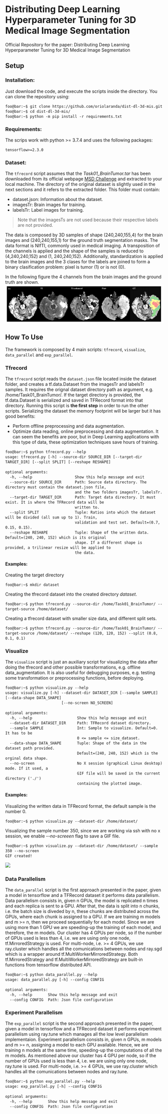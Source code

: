 # Distributing Deep Learning Hyperparameter Tuning for 3D Medical Image Segmentation
Official Repository for the paper: Distributing Deep Learning Hyperparameter Tuning for 3D Medical Image Segmentation 


## Setup
### Installation:
Just download the code, and execute the scripts inside the directory. You can clone the repository using:
```console
foo@bar:~$ git clone https://github.com/oriolaranda/dist-dl-3d-mis.git
foo@bar:~$ cd dist-dl-3d-mis/
foo@bar:~$ python -m pip install -r requirements.txt
```

### Requirements:

The scrips work with python >= 3.7.4 and uses the following packages:
```
tensorflow>=2.3.0
```
### Dataset:

The `tfrecord` script assumes that the _Task01_BrainTumor.tar_ has been downloaded from its official webpage [MSD Challenge](http://medicaldecathlon.com/) and extracted to your local machine. The directory of the original dataset is slightly used in the next sections and it refers to the extracted folder. This folder must contain:
* dataset.json: Information about the dataset.
* imagesTr: Brain images for training.
* labelsTr: Label images for training.

> Note that the imagesTs are not used because their respective labels are not provided.

The data is composed by 3D samples of shape (240,240,155,4) for the brain images and (240,240,155,1) for the ground truth segmentation masks. The data format is NIfTI, commonly used in medical imaging. A transposition of the channels is applied and the shape of the samples is reduced to (4,240,240,152) and (1, 240,240,152). Additionally, standardization is applied to the brain images and the 3 clases for the labels are joined to form a binary clasification problem: pixel is tumor (1) or is not (0).

In the following figure the 4 channels from the brain images and the ground truth are shown.
![](./images/dataset_msd.png)

## How To Use
The framework is composed by 4 main scripts: `tfrecord`, `visualize`, `data_parallel` and `exp_parallel`.

### Tfrecord
The `tfrecord` script reads the `dataset.json` file located inside the dataset folder, and creates a tf.data.Dataset from the imagesTr and labelsTr samples. It requires the orignal dataset directory path as argument, e.g. /home/Task01_BrainTumor/. If the target directory is provided, the tf.data.Dataset is serialized and saved in TFRecord format into that directory. Running this script is **the first step** in order to run the other scripts. Serializing the dataset the memory footprint will be larger but it has good benefits:
* Perform offline preprocessing and data augmentation.
* Optimize data reading, online preprocessing and data augmentation.
It can seem the benefits are poor, but in Deep Learning applications with this type of data, these optimization techniques save hours of training.

```console
foo@bar:~$ python tfrecord.py --help
usage: tfrecord.py [-h] --source-dir SOURCE_DIR [--target-dir TARGET_DIR] [--split SPLIT] [--reshape RESHAPE]

optional arguments:
  -h, --help                   Show this help message and exit
  --source-dir SOURCE_DIR      Path: Source data directory. The directory must contain the dataset.json file, 
                               and the two folders imagesTr, labelsTr.
  --target-dir TARGET_DIR      Path: Target data directory. It must exist. It is where the TFRecord data will be 
                               written to.
  --split SPLIT                Tuple: Ratios into which the dataset will be divided (all sum up to 1). Train, 
                               validation and test set. Default=(0.7, 0.15, 0.15).
  --reshape RESHAPE            Tuple: Shape of the written data. Default=(240, 240, 152) which is its original 
                               shape. If a different shape is provided, a trilinear resize will be applied to 
                               the data.
```
#### Examples:
Creating the target directory
```console
foo@bar:~$ mkdir dataset
```
Creating the tfrecord dataset into the created directory _dataset_.
```console
foo@bar:~$ python tfrecord.py --source-dir /home/Task01_BrainTumor/ --target-source /home/dataset/
```
Creating a tfrecord dataset with smaller size data, and different split sets.

```console
foo@bar:~$ python tfrecord.py --source-dir /home/Task01_BrainTumor/ --target-source /home/dataset/ --reshape (120, 120, 152) --split (0.8, 0.1, 0.1)
```

### Visualize
The `visualize` script is just an auxiliary script for visualizing the data after doing the tfrecord
and other possible transformations, e.g. offline data_augmentation. It is also useful for debugging
purposes, e.g. testing some transformation or preprocessing functions, before deploying.

```console
foo@bar:~$ python visualize.py --help
usage: visualize.py [-h] --dataset-dir DATASET_DIR [--sample SAMPLE] [--data-shape DATA_SHAPE] 
                         [--no-screen NO_SCREEN]

optional arguments:
  -h, --help                    Show this help message and exit
  --dataset-dir DATASET_DIR     Path: TFRecord dataset directory.
  --sample SAMPLE               Int: Sample to visualize. Default=0. It has to be 
                                0 <= sample <= size_dataset.
  --data-shape DATA_SHAPE       Tuple: Shape of the data in the dataset path provided. 
                                Default=(240, 240, 152) which is the orginal data shape.
  --no-screen                   No X session (graphical Linux desktop) mode. If it used, a 
                                GIF file will be saved in the current directory ('./') 
                                containing the plotted image.

```
#### Examples:
Visualizing the written data in TFRecord format, the default sample is the number 0.
```console
foo@bar:~$ python visualize.py --dataset-dir /home/dataset/
```
Visualizing the sample number 350, since we are working via ssh with no x session, we enable _--no-screeen_ flag to save a GIF file.
```console
foo@bar:~$ python visualize.py --dataset-dir /home/dataset/ --sample 350 --no-screen
GIF created!
```
![](./images/sample_2.gif)

### Data Parallelism
The `data_parallel` script is the first approach presented in the paper, given a model in tensorflow and a TFRecord dataset it performs data parallelism. 
Data parallelism consists in, given n GPUs, the model is replicated n times and each replica is sent to a GPU. After that, the data is split into n chunks, i.e. the batch size is diveded by n, these chunks are distributed across the GPUs, where each chunk is assigned to a GPU. If we are training m models and m >= n, then we proceed sequentially for each model. Since we are using more than 1 GPU we are speeding-up the training of each model, and therefore, the m models.
Our cluster has 4 GPUs per node, so if the number of GPUs used is less than 4, i.e. we are using only one node, tf.MirroredStrategy is used. For multi-node, i.e. >= 4 GPUs, we use ray.cluster which handles all the comunications between nodes and ray.sgd which is a wrapper around tf.MultiWorkerMirroredStrategy.
Both tf.MirroredStrategy and tf.MultiWorkerMirroredStrategy are built-in functions from tensorflow distributed API.

```console
foo@bar:~$ python data_parallel.py --help
usage: data_parallel.py [-h] --config CONFIG

optional arguments:
  -h, --help       Show this help message and exit
  --config CONFIG  Path: Json file configuration
```


### Experiment Parallelism
The `exp_parallel` script is the second approach presented in the paper, given a model in tensorflow and a TFRecord dataset it performs experiment parallelism using ray.tune which manages all the low level parallelism implementaion.
Experiment parallelism consists in, given n GPUs, m models and m >= n, assigning a model to each GPU available. Hence, we are training n models at the same time, speeding-up the computations of all the m models.
As mentioned above our cluster has 4 GPU per node, so if the number of GPUs used is less than 4, i.e. we are using only one node, ray.tune is used. For multi-node, i.e. >= 4 GPUs, we use ray.cluster which handles all the comunications between nodes and ray.tune.

```console
foo@bar:~$ python exp_parallel.py --help
usage: exp_parallel.py [-h] --config CONFIG

optional arguments:
  -h, --help       Show this help message and exit
  --config CONFIG  Path: Json file configuration

```

